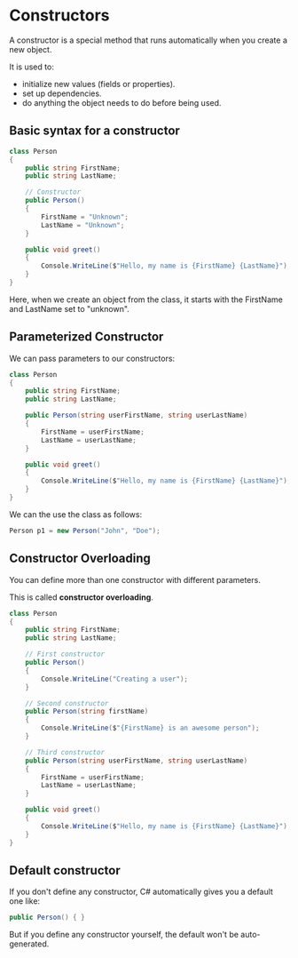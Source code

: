 # Constructors
A constructor is a special method that runs automatically when you create a new object.

It is used to:
- initialize new values (fields or properties).
- set up dependencies.
- do anything the object needs to do before being used.

## Basic syntax for a constructor

```cs
class Person
{
    public string FirstName;
    public string LastName;

    // Constructor
    public Person()
    {
        FirstName = "Unknown";
        LastName = "Unknown";
    }

    public void greet()
    {
        Console.WriteLine($"Hello, my name is {FirstName} {LastName}");
    }
}
```
Here, when we create an object from the class, it starts with the FirstName and LastName set to "unknown".

## Parameterized Constructor
We can pass parameters to our constructors:
```cs
class Person
{
    public string FirstName;
    public string LastName;

    public Person(string userFirstName, string userLastName)
    {
        FirstName = userFirstName;
        LastName = userLastName;
    }

    public void greet()
    {
        Console.WriteLine($"Hello, my name is {FirstName} {LastName}");
    }
}
```

We can the use the class as follows:
```cs
Person p1 = new Person("John", "Doe");
```

## Constructor Overloading
You can define more than one constructor with different parameters.

This is called **constructor overloading**.

```cs
class Person
{
    public string FirstName;
    public string LastName;

    // First constructor
    public Person()
    {
        Console.WriteLine("Creating a user");
    }

    // Second constructor
    public Person(string firstName)
    {
        Console.WriteLine($"{FirstName} is an awesome person");
    }

    // Third constructor
    public Person(string userFirstName, string userLastName)
    {
        FirstName = userFirstName;
        LastName = userLastName;
    }

    public void greet()
    {
        Console.WriteLine($"Hello, my name is {FirstName} {LastName}");
    }
}
```

## Default constructor
If you don't define any constructor, C# automatically gives you a default one like:

```cs
public Person() { }
```

But if you define any constructor yourself, the default won't be auto-generated.